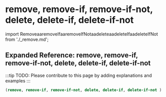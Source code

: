 # remove, remove-if, remove-if-not, delete, delete-if, delete-if-not

import RemoveaaremoveIfaaremoveIfNotaadeleteaadeleteIfaadeleteIfNot from './_remove.md';

<RemoveaaremoveIfaaremoveIfNotaadeleteaadeleteIfaadeleteIfNot />

## Expanded Reference: remove, remove-if, remove-if-not, delete, delete-if, delete-if-not

:::tip
TODO: Please contribute to this page by adding explanations and examples
:::

```lisp
(remove, remove-if, remove-if-not, delete, delete-if, delete-if-not )
```
